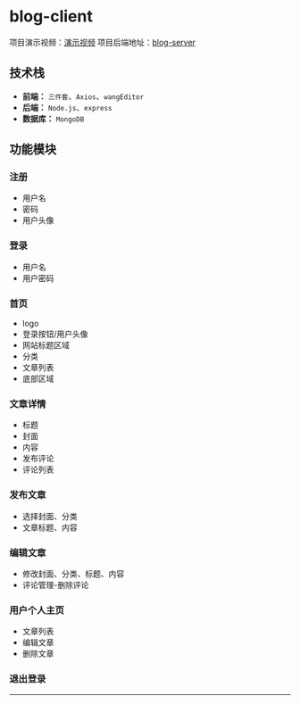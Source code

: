 # blog-client

项目演示视频：[演示视频](https://www.bilibili.com/video/BV1es4y1371H/)
项目后端地址：[blog-server](https://github.com/linfeng-weng/blog-server)

## 技术栈

- **前端：** `三件套`、`Axios`、`wangEditor`
- **后端：** `Node.js`、`express`
- **数据库：** `MongoDB`

## 功能模块

### 注册

- 用户名
- 密码
- 用户头像

### 登录

- 用户名
- 用户密码

### 首页

- logo
- 登录按钮/用户头像
- 网站标题区域
- 分类
- 文章列表
- 底部区域

### 文章详情

- 标题
- 封面
- 内容
- 发布评论
- 评论列表

### 发布文章

- 选择封面、分类
- 文章标题、内容

### 编辑文章

- 修改封面、分类、标题、内容
- 评论管理-删除评论

### 用户个人主页

- 文章列表
- 编辑文章
- 删除文章

### 退出登录

---
